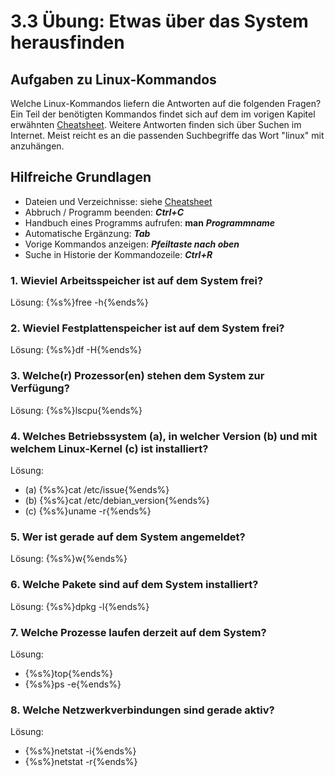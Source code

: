 # 3.3 Übung: Etwas über das System herausfinden


## Aufgaben zu Linux-Kommandos
Welche Linux-Kommandos liefern die Antworten auf die folgenden Fragen? Ein Teil der benötigten Kommandos findet sich auf dem im vorigen Kapitel erwähnten [Cheatsheet](http://cheatsheetworld.com/programming/unix-linux-cheat-sheet/). Weitere Antworten finden sich über Suchen im Internet. Meist reicht es an die passenden Suchbegriffe das Wort "linux" mit anzuhängen.

## Hilfreiche Grundlagen
* Dateien und Verzeichnisse: siehe [Cheatsheet](http://cheatsheetworld.com/programming/unix-linux-cheat-sheet/)
* Abbruch / Programm beenden: ***Ctrl+C***
* Handbuch eines Programms aufrufen: **man** ***Programmname***
* Automatische Ergänzung: ***Tab***
* Vorige Kommandos anzeigen: ***Pfeiltaste nach oben***
* Suche in Historie der Kommandozeile: ***Ctrl+R***

### 1. Wieviel Arbeitsspeicher ist auf dem System frei?

Lösung: {%s%}free -h{%ends%}

### 2. Wieviel Festplattenspeicher ist auf dem System frei?
Lösung: {%s%}df -H{%ends%}

### 3. Welche(r) Prozessor(en) stehen dem System zur Verfügung?
Lösung: {%s%}lscpu{%ends%}

### 4. Welches Betriebssystem (a), in welcher Version (b) und mit welchem Linux-Kernel (c) ist installiert?
Lösung:
* (a) {%s%}cat /etc/issue{%ends%}
* (b) {%s%}cat /etc/debian_version{%ends%}
* (c) {%s%}uname -r{%ends%}

### 5. Wer ist gerade auf dem System angemeldet?
Lösung: {%s%}w{%ends%}

### 6. Welche Pakete sind auf dem System installiert?
Lösung: {%s%}dpkg -l{%ends%}

### 7. Welche Prozesse laufen derzeit auf dem System?
Lösung:
* {%s%}top{%ends%}
* {%s%}ps -e{%ends%}

### 8. Welche Netzwerkverbindungen sind gerade aktiv?
Lösung:
* {%s%}netstat -i{%ends%}
* {%s%}netstat -r{%ends%}